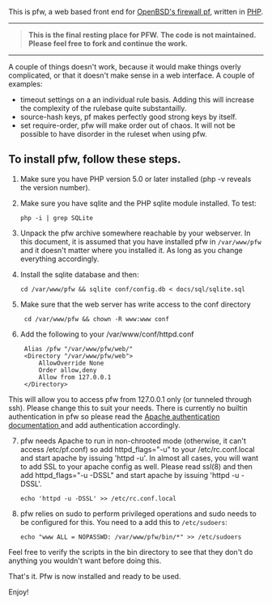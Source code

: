 This is pfw, a web based front end for [OpenBSD's firewall pf](http://www.openbsd.org/faq/pf/), written in [PHP](http://www.php.net).

---

> **This is the final resting place for PFW.** 
> __The code is not maintained.__ 
> **Please feel free to fork and continue the work.**

---

A couple of things doesn't work, because it would make things overly complicated, or
that it doesn't make sense in a web interface. A couple of examples:

  * timeout settings on a an individual rule basis. Adding this will
    increase the complexity of the rulebase quite substantailly.
  * source-hash keys, pf makes perfectly good strong keys by itself.
  * set require-order, pfw will make order out of chaos. It will
    not be possible to have disorder in the ruleset when using pfw.


To install pfw, follow these steps.
-----------------------------------

1.  Make sure you have PHP version 5.0 or later installed (php -v reveals
the version number).

2.  Make sure you have sqlite and the PHP sqlite module installed. To test:

        php -i | grep SQLite

3.  Unpack the pfw archive somewhere reachable by your webserver. In this
document, it is assumed that you have installed pfw in
`/var/www/pfw` and it doesn't matter where you installed it. As long as you
change everything accordingly.

4.  Install the sqlite database and then:

        cd /var/www/pfw && sqlite conf/config.db < docs/sql/sqlite.sql

5. Make sure that the web server has write access to the conf directory 

        cd /var/www/pfw && chown -R www:www conf

6. Add the following to your /var/www/conf/httpd.conf

        Alias /pfw "/var/www/pfw/web/"
        <Directory "/var/www/pfw/web">
            AllowOverride None
            Order allow,deny
            Allow from 127.0.0.1
        </Directory>

  This will allow you to access pfw from 127.0.0.1 only (or tunneled through
  ssh). Please change this to suit your needs. There is currently no builtin 
  authentication in pfw so please read the [Apache authentication documentation ](http://httpd.apache.org/docs/howto/auth.html) 
  and add authentication accordingly.

7.  pfw needs Apache to run in non-chrooted mode (otherwise, it can't
access /etc/pf.conf) so add httpd_flags="-u" to your /etc/rc.conf.local
and start apache by issuing 'httpd -u'. In almost all cases, you will
want to add SSL to your apache config as well. Please read ssl(8) and
then add httpd_flags="-u -DSSL" and start apache by issuing 'httpd -u
-DSSL'.

        echo 'httpd -u -DSSL' >> /etc/rc.conf.local

8.  pfw relies on sudo to perform privileged operations and sudo needs to
be configured for this. You need to a add this to `/etc/sudoers`: 

        echo "www ALL = NOPASSWD: /var/www/pfw/bin/*" >> /etc/sudoers

Feel free to verify the scripts in the bin directory to see that they don't do anything you wouldn't want before doing this.

That's it. Pfw is now installed and ready to be used.

Enjoy!
